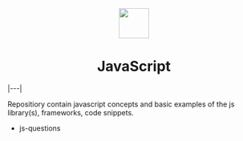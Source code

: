 <div align='center'>
   <img height="60" src="https://img.icons8.com/color/344/javascript.png"> 
   <h1>JavaScript</h1>
</div>

|---|

<span>Repositiory contain javascript concepts and basic examples of the js library(s), frameworks, code snippets.</span> 

* js-questions